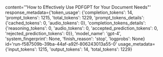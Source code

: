 content='"How to Effectively Use PDFGPT for Your Document Needs"' response_metadata={'token_usage': {'completion_tokens': 14, 'prompt_tokens': 1215, 'total_tokens': 1229, 'prompt_tokens_details': {'cached_tokens': 0, 'audio_tokens': 0}, 'completion_tokens_details': {'reasoning_tokens': 0, 'audio_tokens': 0, 'accepted_prediction_tokens': 0, 'rejected_prediction_tokens': 0}}, 'model_name': 'gpt-4', 'system_fingerprint': None, 'finish_reason': 'stop', 'logprobs': None} id='run-f587509b-39ba-44af-a92f-806243013a55-0' usage_metadata={'input_tokens': 1215, 'output_tokens': 14, 'total_tokens': 1229}